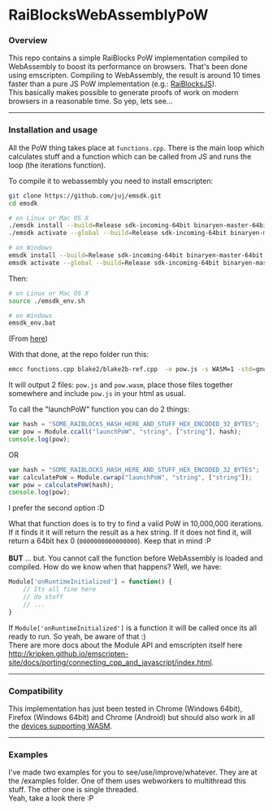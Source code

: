 # RaiBlocksWebAssemblyPoW

<h3>Overview</h3>
<p>
This repo contains a simple RaiBlocks PoW implementation compiled to WebAssembly to boost its performance on browsers. That's been done using
emscripten.
Compiling to WebAssembly, the result is around 10 times faster than a pure JS PoW implementation (e.g.: <a href="https://github.com/SergiySW/RaiBlocksJS/blob/master/rai.pow.js" target="_blank">RaiBlocksJS</a>).

<br/>
This basically makes possible to generate proofs of work on modern browsers in a reasonable time. So yep, lets see...


</p>

<hr/>

<h3>Installation and usage</h3>
<p>
All the PoW thing takes place at <code>functions.cpp</code>. There is the main loop which calculates stuff and a function which 
can be called from JS and runs the loop (the iterations function). <br/>

To compile it to webassembly you need to install emscripten:
```bash
git clone https://github.com/juj/emsdk.git
cd emsdk

# on Linux or Mac OS X
./emsdk install --build=Release sdk-incoming-64bit binaryen-master-64bit
./emsdk activate --global --build=Release sdk-incoming-64bit binaryen-master-64bit

# on Windows
emsdk install --build=Release sdk-incoming-64bit binaryen-master-64bit
emsdk activate --global --build=Release sdk-incoming-64bit binaryen-master-64bit
```

Then:

```bash
# on Linux or Mac OS X
source ./emsdk_env.sh

# on Windows
emsdk_env.bat
```

(From <a href="https://developer.mozilla.org/en-US/docs/WebAssembly/C_to_wasm" target="_blank">here</a>) <br/>

With that done, at the repo folder run this:<br/>
```bash
emcc functions.cpp blake2/blake2b-ref.cpp  -o pow.js -s WASM=1 -std=gnu++11 -O3 -s EXPORTED_FUNCTIONS="['_launchPoW']"
```

It will output 2 files: <code>pow.js</code> and <code>pow.wasm</code>, place those files together somewhere and include <code>pow.js</code>
in your html as usual.<br/>

To call the "launchPoW" function you can do 2 things:


```javascript
var hash = "SOME_RAIBLOCKS_HASH_HERE_AND_STUFF_HEX_ENCODED_32_BYTES";
var pow = Module.ccall("launchPoW", "string", ["string"], hash);
console.log(pow);
```


OR

```javascript
var hash = "SOME_RAIBLOCKS_HASH_HERE_AND_STUFF_HEX_ENCODED_32_BYTES";
var calculatePoW = Module.cwrap("launchPoW", "string", ["string"]);
var pow = calculatePoW(hash);
console.log(pow);
```

I prefer the second option :D <br/>

What that function does is to try to find a valid PoW in 10,000,000 iterations. If it finds it it will return the result as a hex string. 
If it does not find it, will return a 64bit hex 0 (<code>0000000000000000</code>). Keep that in mind :P
<br/><br/>
<strong>BUT</strong> ... but. You cannot call the function before WebAssembly is loaded and compiled. How do we know when that happens?
Well, we have:
```javascript
Module['onRuntimeInitialized'] = function() {
    // Its all fine here
    // do stuff
    // ...
}
```
If <code>Module['onRuntimeInitialized']</code> is a function it will be called once its all ready to run. So yeah, be aware of that :)
<br/>
There are more docs about the Module API and emscripten itself here <a href="http://kripken.github.io/emscripten-site/docs/porting/connecting_cpp_and_javascript/index.html" target="_blank">http://kripken.github.io/emscripten-site/docs/porting/connecting_cpp_and_javascript/index.html</a>.

</p>

<hr/>

<h3>Compatibility</h3>
<p>
This implementation has just been tested in Chrome (Windows 64bit), Firefox (Windows 64bit) and Chrome (Android) but should also work in 
all the <a href="https://developer.mozilla.org/en-US/docs/WebAssembly#Browser_compatibility" target="_blank">devices supporting WASM</a>.
</p>
<hr/>
<h3>Examples</h3>
<p>

I've made two examples for you to see/use/improve/whatever. They are at the /examples folder.
One of them uses webworkers to multithread this stuff. The other one is single threaded. 
<br/>
Yeah, take a look there :P

</p>
